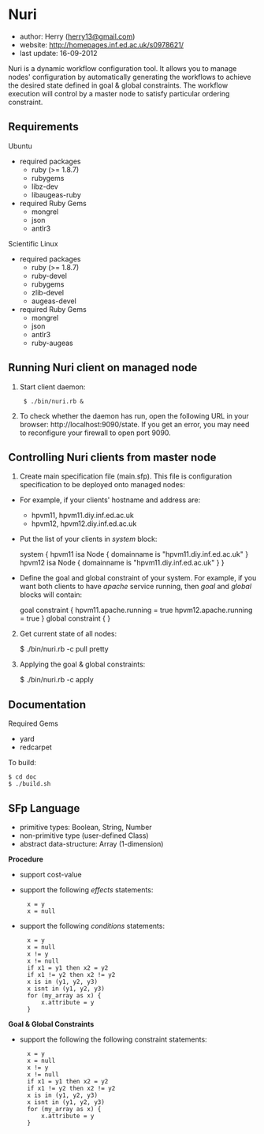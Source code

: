 Nuri
====
- author: Herry (herry13@gmail.com)
- website: http://homepages.inf.ed.ac.uk/s0978621/
- last update: 16-09-2012
 
Nuri is a dynamic workflow configuration tool. It allows you to manage nodes' configuration by automatically generating the workflows to achieve the desired state defined in goal & global constraints. The workflow execution will control by a master node to satisfy particular ordering constraint.

Requirements
------------
Ubuntu
- required packages
	- ruby (>= 1.8.7)
	- rubygems
	- libz-dev
	- libaugeas-ruby
- required Ruby Gems
	- mongrel
	- json
	- antlr3

Scientific Linux
- required packages
	- ruby (>= 1.8.7)
	- ruby-devel
	- rubygems
	- zlib-devel
	- augeas-devel
- required Ruby Gems
	- mongrel
	- json
	- antlr3
	- ruby-augeas

Running Nuri client on managed node
-----------------------------------
1. Start client daemon:

		$ ./bin/nuri.rb &

2. To check whether the daemon has run, open the following URL in your browser: http://localhost:9090/state.
   If you get an error, you may need to reconfigure your firewall to open port 9090. 

Controlling Nuri clients from master node
-----------------------------------------
1. Create main specification file (main.sfp). This file is configuration specification to be deployed onto managed nodes:
  - For example, if your clients' hostname and address are:
    - hpvm11, hpvm11.diy.inf.ed.ac.uk
    - hpvm12, hpvm12.diy.inf.ed.ac.uk
  - Put the list of your clients in *system* block:

    system {
      hpvm11 isa Node {
        domainname is "hpvm11.diy.inf.ed.ac.uk"
      }
      hpvm12 isa Node {
        domainname is "hpvm11.diy.inf.ed.ac.uk"
      }
    }

  - Define the goal and global constraint of your system. For example, if you want both clients to have *apache* service
    running, then *goal* and *global* blocks will contain:

    goal constraint {
      hpvm11.apache.running = true
      hpvm12.apache.running = true
    }
    global constraint {
    }

2. Get current state of all nodes:

    $ ./bin/nuri.rb -c pull pretty

3. Applying the goal & global constraints:

    $ ./bin/nuri.rb -c apply

Documentation
-------------
Required Gems
- yard
- redcarpet

To build:

    $ cd doc
    $ ./build.sh

SFp Language
------------
- primitive types: Boolean, String, Number
- non-primitive type (user-defined Class)
- abstract data-structure: Array (1-dimension)

**Procedure**
- support cost-value
- support the following *effects* statements:

		x = y
		x = null

- support the following *conditions* statements:

		x = y
		x = null
		x != y
		x != null
		if x1 = y1 then x2 = y2
		if x1 != y2 then x2 != y2
		x is in (y1, y2, y3)
		x isnt in (y1, y2, y3)
		for (my_array as x) {
			x.attribute = y
		}

**Goal & Global Constraints**
- support the following the following constraint statements:

		x = y
		x = null
		x != y
		x != null
		if x1 = y1 then x2 = y2
		if x1 != y2 then x2 != y2
		x is in (y1, y2, y3)
		x isnt in (y1, y2, y3)
		for (my_array as x) {
			x.attribute = y
		}
